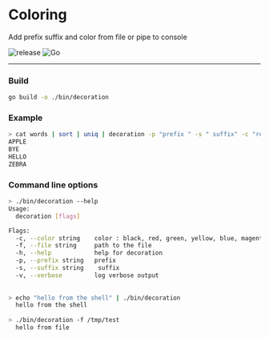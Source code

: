 # Coloring

Add prefix suffix and color from file or pipe to console

![release](https://github.com/Thom-x/Coloring/workflows/release/badge.svg)
![Go](https://github.com/Thom-x/Coloring/workflows/Go/badge.svg)

---

### Build
```bash
go build -o ./bin/decoration
```

### Example
```bash
> cat words | sort | uniq | decoration -p "prefix " -s " suffix" -c "red"
APPLE
BYE
HELLO
ZEBRA
```

### Command line options
```bash
> ./bin/decoration --help
Usage:
  decoration [flags]

Flags:
  -c, --color string    color : black, red, green, yellow, blue, magenta, cyan, white
  -f, --file string     path to the file
  -h, --help            help for decoration
  -p, --prefix string   prefix
  -s, --suffix string    suffix
  -v, --verbose         log verbose output
  
  
> echo "hello from the shell" | ./bin/decoration
  hello from the shell
  
> ./bin/decoration -f /tmp/test 
  hello from file
```
